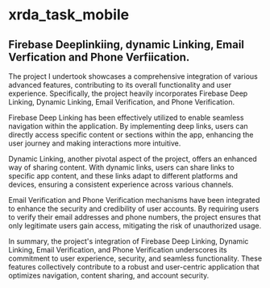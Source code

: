 # xrda_task_mobile

## Firebase Deeplinkiing, dynamic Linking,  Email Verfication and Phone Verfiication.



The project I undertook showcases a comprehensive integration of various advanced features, contributing to its overall functionality and user experience. Specifically, the project heavily incorporates Firebase Deep Linking, Dynamic Linking, Email Verification, and Phone Verification.

Firebase Deep Linking has been effectively utilized to enable seamless navigation within the application. By implementing deep links, users can directly access specific content or sections within the app, enhancing the user journey and making interactions more intuitive.

Dynamic Linking, another pivotal aspect of the project, offers an enhanced way of sharing content. With dynamic links, users can share links to specific app content, and these links adapt to different platforms and devices, ensuring a consistent experience across various channels.

Email Verification and Phone Verification mechanisms have been integrated to enhance the security and credibility of user accounts. By requiring users to verify their email addresses and phone numbers, the project ensures that only legitimate users gain access, mitigating the risk of unauthorized usage.

In summary, the project's integration of Firebase Deep Linking, Dynamic Linking, Email Verification, and Phone Verification underscores its commitment to user experience, security, and seamless functionality. These features collectively contribute to a robust and user-centric application that optimizes navigation, content sharing, and account security.
